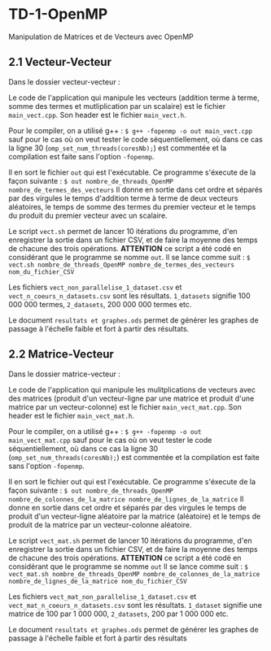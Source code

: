 # TD-1-OpenMP
Manipulation de Matrices et de Vecteurs avec OpenMP

## 2.1 Vecteur-Vecteur

Dans le dossier vecteur-vecteur :

Le code de l'application qui manipule les vecteurs (addition terme à terme, somme des termes et mutliplication par un scalaire) est le fichier `main_vect.cpp`.
Son header est le fichier `main_vect.h`.

Pour le compiler, on a utilisé g++ :
`$ g++ -fopenmp -o out main_vect.cpp`
sauf pour le cas où on veut tester le code séquentiellement, où dans ce cas la ligne 30 (`omp_set_num_threads(coresNb);`) est commentée et la compilation est faite sans l'option `-fopenmp`.

Il en sort le fichier `out` qui est l'exécutable. 
Ce programme s'éxecute de la façon suivante : 
`$ out nombre_de_threads_OpenMP nombre_de_termes_des_vecteurs`
Il donne en sortie dans cet ordre et séparés par des virgules le temps d'addition terme à terme de deux vecteurs aléatoires, le temps de somme des termes du premier vecteur et le temps du produit du premier vecteur avec un scalaire.

Le script `vect.sh` permet de lancer 10 itérations du programme, d'en enregistrer la sortie dans un fichier CSV, et de faire la moyenne des temps de chacune des trois opérations.
**ATTENTION** ce script a été codé en considérant que le programme se nomme `out`.
Il se lance comme suit :
`$ vect.sh nombre_de_threads_OpenMP nombre_de_termes_des_vecteurs nom_du_fichier_CSV`

Les fichiers `vect_non_parallelise_1_dataset.csv` et `vect_n_coeurs_n_datasets.csv` sont les résultats.
`1_datasets` signifie 100 000 000 termes, `2_datasets`, 200 000 000 termes etc.

Le document `resultats et graphes.ods` permet de générer les graphes de passage à l'échelle faible et fort à partir des résultats.

## 2.2 Matrice-Vecteur

Dans le dossier matrice-vecteur :

Le code de l'application qui manipule les mulitplications de vecteurs avec des matrices (produit d'un vecteur-ligne par une matrice et produit d'une matrice par un vecteur-colonne) est le fichier `main_vect_mat.cpp`. 
Son header est le fichier `main_vect_mat.h`.

Pour le compiler, on a utilisé g++ :
`$ g++ -fopenmp -o out main_vect_mat.cpp`
sauf pour le cas où on veut tester le code séquentiellement, où dans ce cas la ligne 30 (`omp_set_num_threads(coresNb);`) est commentée et la compilation est faite sans l'option `-fopenmp`.

Il en sort le fichier out qui est l'exécutable. 
Ce programme s'éxecute de la façon suivante : 
`$ out nombre_de_threads_OpenMP nombre_de_colonnes_de_la_matrice nombre_de_lignes_de_la_matrice`
Il donne en sortie dans cet ordre et séparés par des virgules le temps de produit d'un vecteur-ligne aléatoire par la matrice (aléatoire) et le temps de produit de la matrice par un vecteur-colonne aléatoire.

Le script `vect_mat.sh` permet de lancer 10 itérations du programme, d'en enregistrer la sortie dans un fichier CSV, et de faire la moyenne des temps de chacune des trois opérations.
**ATTENTION** ce script a été codé en considérant que le programme se nomme `out`
Il se lance comme suit :
`$ vect_mat.sh nombre_de_threads_OpenMP nombre_de_colonnes_de_la_matrice nombre_de_lignes_de_la_matrice nom_du_fichier_CSV`

Les fichiers `vect_mat_non_parallelise_1_dataset.csv` et `vect_mat_n_coeurs_n_datasets.csv` sont les résultats.
`1_dataset` signifie une matrice de 100 par 1 000 000, `2_datasets`, 200 par 1 000 000 etc.

Le document `resultats et graphes.ods` permet de générer les graphes de passage à l'échelle faible et fort à partir des résultats
